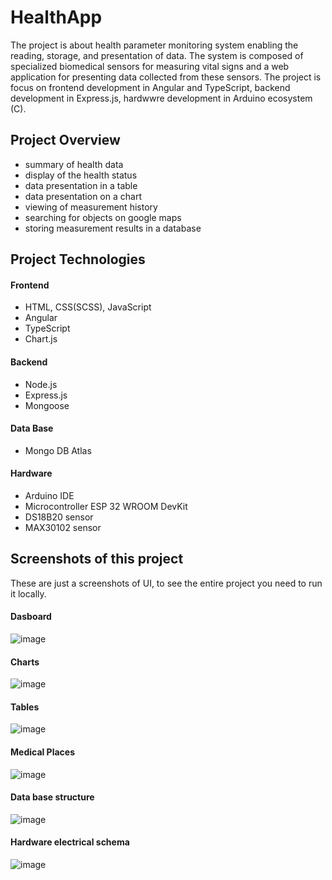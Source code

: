 # HealthApp
The project is about health parameter monitoring system enabling the reading, storage, and presentation of data. The system is composed of specialized biomedical sensors for measuring vital signs and a web application for presenting data collected from these sensors. The project is focus on frontend development in Angular and TypeScript, backend development in Express.js,  hardwwre development in Arduino ecosystem (C).
## Project Overview
- summary of health data
- display of the health status
- data presentation in a table 
- data presentation on a chart
- viewing of measurement history
- searching for objects on google maps
- storing measurement results in a database
## Project Technologies
#### Frontend
- HTML, CSS(SCSS), JavaScript
- Angular 
- TypeScript
- Chart.js
#### Backend
- Node.js
- Express.js
- Mongoose
#### Data Base
- Mongo DB Atlas
#### Hardware 
- Arduino IDE
- Microcontroller ESP 32 WROOM DevKit
- DS18B20 sensor
- MAX30102 sensor
## Screenshots of this project
These are just a screenshots of UI, to see the entire project you need to run it locally.
#### Dasboard 
![image](https://github.com/mik00laj/HealthApp/assets/108618874/17e539bb-c173-42eb-ae03-1083c547e94e)
#### Charts
![image](https://github.com/mik00laj/HealthApp/assets/108618874/983c6960-0de0-4161-a8ac-d48670f7d169)
#### Tables
![image](https://github.com/mik00laj/HealthApp/assets/108618874/3c7d476a-c8f0-4562-9d4e-3fe830e9c7a5)
#### Medical Places 
![image](https://github.com/mik00laj/HealthApp/assets/108618874/5e9303c9-125b-4d66-995c-b15dec774fca)
#### Data base structure 
![image](https://github.com/mik00laj/HealthApp/assets/108618874/2560bb1f-6ddf-40a5-958c-b94ecacdf628)
#### Hardware electrical schema 
![image](https://github.com/mik00laj/HealthApp/assets/108618874/a40eb01b-67e5-41cd-b174-6a0b97da9f2c)







